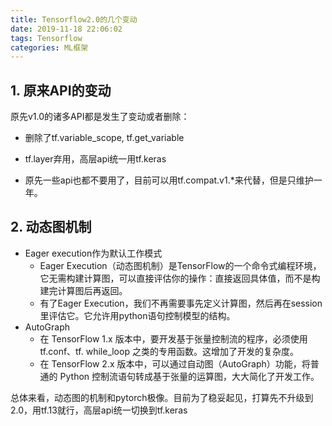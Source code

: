 ```yaml
---
title: Tensorflow2.0的几个变动
date: 2019-11-18 22:06:02
tags: Tensorflow
categories: ML框架
---
```




## 1. 原来API的变动

原先v1.0的诸多API都是发生了变动或者删除：

- 删除了tf.variable_scope, tf.get_variable

- tf.layer弃用，高层api统一用tf.keras

- 原先一些api也都不要用了，目前可以用tf.compat.v1.*来代替，但是只维护一年。

  
## 2. 动态图机制

- Eager execution作为默认工作模式
    - Eager Execution（动态图机制）是TensorFlow的一个命令式编程环境，它无需构建计算图，可以直接评估你的操作：直接返回具体值，而不是构建完计算图后再返回。
    - 有了Eager Execution，我们不再需要事先定义计算图，然后再在session里评估它。它允许用python语句控制模型的结构。
- AutoGraph
    - 在 TensorFlow 1.x 版本中，要开发基于张量控制流的程序，必须使用 tf.conf、tf. while_loop 之类的专用函数。这增加了开发的复杂度。
    - 在 TensorFlow 2.x 版本中，可以通过自动图（AutoGraph）功能，将普通的 Python 控制流语句转成基于张量的运算图，大大简化了开发工作。

总体来看，动态图的机制和pytorch极像。目前为了稳妥起见，打算先不升级到2.0，用tf.13就行，高层api统一切换到tf.keras

